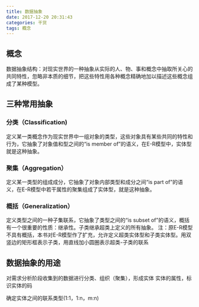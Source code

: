 ```yaml
---
title: 数据抽象
date: 2017-12-20 20:31:43
categories: 干货
tags: 概念
---
```

## 概念
数据抽象结构：对现实世界的一种抽象从实际的人、物、事和概念中抽取所关心的共同特性，忽略非本质的细节，把这些特性用各种概念精确地加以描述这些概念组成了某种模型。
## 三种常用抽象
### 分类（Classification)
定义某一类概念作为现实世界中一组对象的类型，这些对象具有某些共同的特性和行为，它抽象了对象值和型之间的“is member of”的语义，在E-R模型中，实体型就是这种抽象。
### 聚集（Aggregation）
定义某一类型的组成成分，它抽象了对象内部类型和成分之间“is part of”的语义，在E-R模型中若干属性的聚集组成了实体型，就是这种抽象。
### 概括（Generalization）
定义类型之间的一种子集联系，它抽象了类型之间的“is subset of”的语义，概括有一个很重要的性质：继承性。子类继承超类上定义的所有抽象。
注：原E-R模型不具有概括，本书对E-R模型作了扩充，允许定义超类实体型和子类实体型。用双竖边的矩形框表示子类，用直线加小圆圈表示超类-子类的联系
## 数据抽象的用途
对需求分析阶段收集到的数据进行分类、组织（聚集），形成实体
实体的属性，标识实体的码

确定实体之间的联系类型(1:1，1:n，m:n)